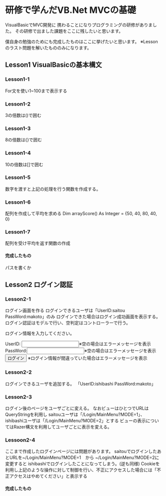# 研修で学んだVB.Net MVCの基礎

VisualBasicでMVC開発に
携わることになりプログラミングの研修がありました。
その研修で出ました課題をここに残したいと思います。

僕自身の勉強のためにも完成したものはここに挙げたいと思います。
※Lessonのラスト問題を解いたもののみになります。

## Lesson1 VisualBasicの基本構文
### Lesson1-1

For文を使い1~100まで表示する

### Lesson1-2

3の倍数は()で囲む

### Lesson1-3

8の倍数は{}で囲む

### Lesson1-4
10の倍数は[]で囲む

### Lesson1-5
数字を渡すと上記の処理を行う関数を作成する。

### Lesson1-6
配列を作成して平均を求める
Dim arrayScore() As Integer = {50, 40, 80, 40, 0}

### Lesson1-7
配列を受け平均を返す関数の作成

#### 完成したもの
パスを書くか

## Lesson2 ログイン認証
### Lesson2-1
ログイン画面を作る
ログインできるユーザは「UserID:saitou PassWord:makoto」のみ
ログインできた場合はログイン成功画面を表示する。
ログイン認証はモデルで行い、空判定はコントローラーで行う。

<p>ログイン情報を入力してください。</p>
<form>
UserID:  <input type="text">※空の場合はエラーメッセージを表示<br />
PassWord:<input type="password">※空の場合はエラーメッセージを表示<br />
<input type="button" value="ログイン">
※ログイン情報が間違っていた場合はエラーメッセージを表示
</form>

### Lesson2-2
ログインできるユーザを追加する。
「UserID:ishibashi PassWord:makoto」

### Lesson2-3
ログイン後のページをユーザごとに変える。
なおビューはひとつでURLはQueryStringを利用し saitouユーザは「/Login/MainMenu?MODE=1」、ishibashiユーザは「/Login/MainMenu?MODE=2」とする
ビューの表示についてはRazer構文を利用してユーザごとに表示を変える。

### Lessoon2-4
ここまで作成したログインページには問題があります。
saitouでログインしたあとURLを~/Login/MainMenu?MODE=1　から ~/Login/MainMenu?MODE=2に変更すると
ishibashiでログインしたことになってしまう。(逆も同様)
Cookieを利用し上記のような操作に対して制御を行い、不正にアクセスした場合には「不正アクセスはやめてください」と表示する

#### 完成したもの
